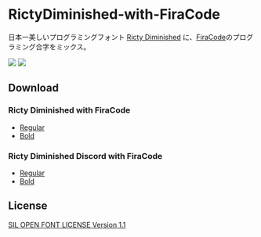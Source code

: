 # RictyDiminished-with-FiraCode

日本一美しいプログラミングフォント [Ricty Diminished](https://github.com/edihbrandon/RictyDiminished) に、[FiraCode](https://github.com/tonsky/FiraCode)のプログラミング合字をミックス。

![](https://i.imgur.com/nPUBImM.png)
![](https://i.imgur.com/TkbPojr.png)

## Download

### Ricty Diminished with FiraCode

* [Regular](https://github.com/hakatashi/RictyDiminished-with-FiraCode/releases/download/1.2.0/RictyDiminished-with-FiraCode-Regular.ttf)
* [Bold](https://github.com/hakatashi/RictyDiminished-with-FiraCode/releases/download/1.2.0/RictyDiminished-with-FiraCode-Bold.ttf)

### Ricty Diminished Discord with FiraCode

* [Regular](https://github.com/hakatashi/RictyDiminished-with-FiraCode/releases/download/1.2.0/RictyDiminishedDiscord-with-FiraCode-Regular.ttf)
* [Bold](https://github.com/hakatashi/RictyDiminished-with-FiraCode/releases/download/1.2.0/RictyDiminishedDiscord-with-FiraCode-Bold.ttf)

## License

[SIL OPEN FONT LICENSE Version 1.1](LICENSE)
